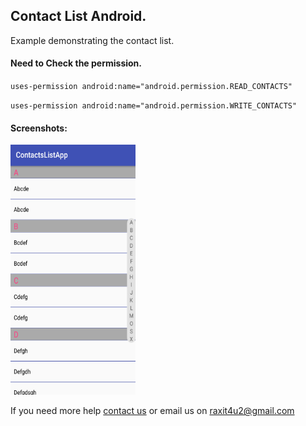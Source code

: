<h2>Contact List Android.</h2>
<p>Example demonstrating the contact list.</4>

<h4>Need to Check the permission.</h4> 
<p><code>uses-permission android:name="android.permission.READ_CONTACTS"</code><p>
<p><code>uses-permission android:name="android.permission.WRITE_CONTACTS"</code><p>

<h4>Screenshots:</h4>

<img src="/ContactsListApp/src.png" width="200" height="400" />       


<p>If you need more help <a href="http://www.crestinfotech.com/contact-us/" target="_blank">contact us</a> 
or email us on <a href="mailto:raxit4u2@gmail.com">raxit4u2@gmail.com</a></p>
